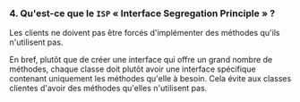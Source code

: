 ### 4. Qu'est-ce que le `ISP` « Interface Segregation Principle » ?

Les clients ne doivent pas être forcés d'implémenter des méthodes qu'ils n'utilisent pas.

En bref, plutôt que de créer une interface qui offre un grand nombre de méthodes, chaque classe doit plutôt avoir une interface spécifique contenant uniquement les méthodes qu'elle à besoin. Cela évite aux classes clientes d'avoir des méthodes qu'elles n'utilisent pas.
